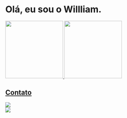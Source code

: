 # Olá, eu sou o Willliam.

<div>
<a href="https://github.com/Williamrsh">
<img height="180em" src="https://github-readme-stats.vercel.app/api/top-langs/?username=Williamrsh&layout=compact&langs_count=7&theme=dracula"/>
<img height="180em" src="https://github-readme-stats.vercel.app/api?username=Williamrsh&show_icons=true&theme=dracula&include_all_commits=true&count_private=true"/>
</div>
  
  ## Contato
  

 
   <div><a href = "https://www.linkedin.com/in/Williamrsh/" target="_blank"><img src=https://img.shields.io/badge/LinkedIn-0077B5?style=for-the-badge&logo=linkedin&logoColor=white" target="blank"></a>

  <div><a href = "mailto:wrodrigues.santos@outlook.com" target="_blank"><img src=https://img.shields.io/badge/Outlook-0078D4?style=for-the-badge&logo=microsoft-outlook&logoColor=white></a>

  </div>
  
